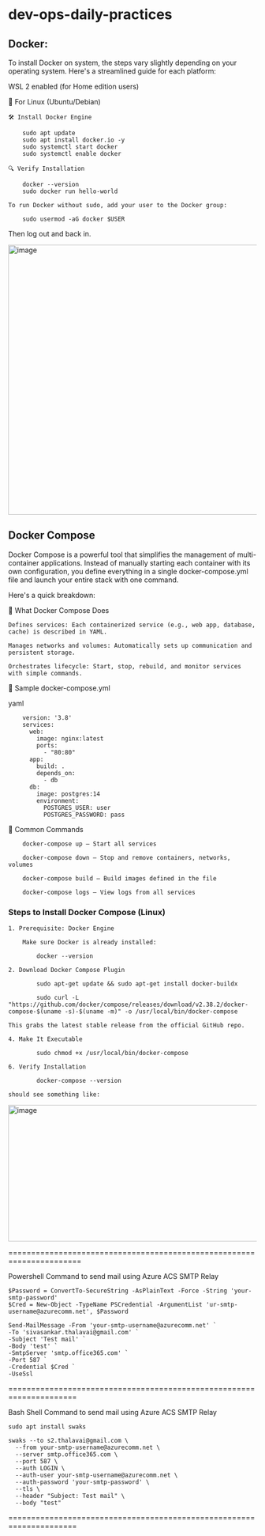 # dev-ops-daily-practices

## Docker:

To install Docker on system, the steps vary slightly depending on your operating system. Here's a streamlined guide for each platform:

WSL 2 enabled (for Home edition users)

🐧 For Linux (Ubuntu/Debian)
    
    🛠️ Install Docker Engine
    
        sudo apt update
        sudo apt install docker.io -y
        sudo systemctl start docker
        sudo systemctl enable docker
    
    🔍 Verify Installation
    
        docker --version
        sudo docker run hello-world
    
    To run Docker without sudo, add your user to the Docker group:
    
        sudo usermod -aG docker $USER

Then log out and back in.

<img width="877" height="546" alt="image" src="https://github.com/user-attachments/assets/91364ae6-d537-4b4c-8f83-4ba107ce32a8" />

## Docker Compose

Docker Compose is a powerful tool that simplifies the management of multi-container applications. 
Instead of manually starting each container with its own configuration, you define everything in a single docker-compose.yml file 
and launch your entire stack with one command. 

Here's a quick breakdown:

🧩 What Docker Compose Does
    
    Defines services: Each containerized service (e.g., web app, database, cache) is described in YAML.
    
    Manages networks and volumes: Automatically sets up communication and persistent storage.
    
    Orchestrates lifecycle: Start, stop, rebuild, and monitor services with simple commands.

📄 Sample docker-compose.yml

yaml
        
        version: '3.8'
        services:
          web:
            image: nginx:latest
            ports:
              - "80:80"
          app:
            build: .
            depends_on:
              - db
          db:
            image: postgres:14
            environment:
              POSTGRES_USER: user
              POSTGRES_PASSWORD: pass
              
🚀 Common Commands
        
        docker-compose up – Start all services
        
        docker-compose down – Stop and remove containers, networks, volumes
        
        docker-compose build – Build images defined in the file
        
        docker-compose logs – View logs from all services

### Steps to Install Docker Compose (Linux)
    
    1. Prerequisite: Docker Engine
       
        Make sure Docker is already installed:
        
            docker --version
    
    2. Download Docker Compose Plugin

            sudo apt-get update && sudo apt-get install docker-buildx

            sudo curl -L "https://github.com/docker/compose/releases/download/v2.38.2/docker-compose-$(uname -s)-$(uname -m)" -o /usr/local/bin/docker-compose
       
    This grabs the latest stable release from the official GitHub repo.
    
    4. Make It Executable
    
            sudo chmod +x /usr/local/bin/docker-compose
       
    6. Verify Installation
    
            docker-compose --version
       
    should see something like:
    
<img width="760" height="276" alt="image" src="https://github.com/user-attachments/assets/2cbf3b53-56fb-4d24-b184-1fa7e539fc31" />


======================================================================

Powershell Command to send mail using Azure ACS SMTP Relay
    
    $Password = ConvertTo-SecureString -AsPlainText -Force -String 'your-smtp-password'
    $Cred = New-Object -TypeName PSCredential -ArgumentList 'ur-smtp-username@azurecomm.net', $Password
    
    Send-MailMessage -From 'your-smtp-username@azurecomm.net' `
    -To 'sivasankar.thalavai@gmail.com' `
    -Subject 'Test mail' `
    -Body 'test' `
    -SmtpServer 'smtp.office365.com' `
    -Port 587 `
    -Credential $Cred `
    -UseSsl


=====================================================================

Bash Shell Command to send mail using Azure ACS SMTP Relay

    sudo apt install swaks
    
    swaks --to s2.thalavai@gmail.com \
      --from your-smtp-username@azurecomm.net \
      --server smtp.office365.com \
      --port 587 \
      --auth LOGIN \
      --auth-user your-smtp-username@azurecomm.net \
      --auth-password 'your-smtp-password' \
      --tls \
      --header "Subject: Test mail" \
      --body "test"
  

=====================================================================
